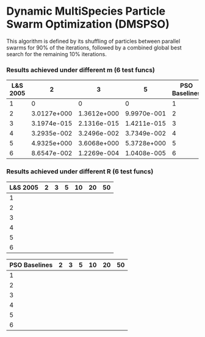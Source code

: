 # Dynamic MultiSpecies Particle Swarm Optimization (DMSPSO)

This algorithm is defined by its shuffling of particles between parallel swarms for 90% of the iterations, followed by a combined global best search for the remaining 10% iterations. 

### Results achieved under different m (6 test funcs)
| L&S 2005  |  2 | 3 |  5 | PSO Baselines   | 2  | 3  | 5 |
|---                 |---|---|---|---              |---|---| ---|
|  1 | 0  |   0|  0 |  1| | | |
|  2 |  3.0127e+000 | 1.3612e+000  |  9.9970e-001 |  2  | | | |
|  3 |  3.1974e-015 | 2.1316e-015  |  1.4211e-015 |  3 | | | |
|  4 |  3.2935e-002 | 3.2496e-002  |  3.7349e-002 |  4| | | |
|  5 |  4.9325e+000 | 3.6068e+000  |  5.3728e+000 |  5  | | | |
|  6 |  8.6547e-002 | 1.2269e-004  |  1.0408e-005 |  6 | | | |

### Results achieved under different R (6 test funcs)
| L&S 2005  |  2 | 3 |  5 | 10 | 20 | 50 
|---|---|---|---|---|---|---|
|  1 |   |   |   |  | | |
|  2 |   |   |   |  | | | 
|  3 |   |   |   |  | | | 
|  4 |   |   |   |  | | | 
|  5 |   |   |   |  | | | 
|  6 |   |   |   |  | | | 

| PSO Baselines   | 2  | 3  | 5 | 10 | 20 | 50|
| ---|---|---|---|---|---|---|
| 1 | | | | | | |
| 2 | | | | | | |
| 3 | | | | | | |
| 4 | | | | | | |
| 5 | | | | | | |
| 6 | | | | | | |
